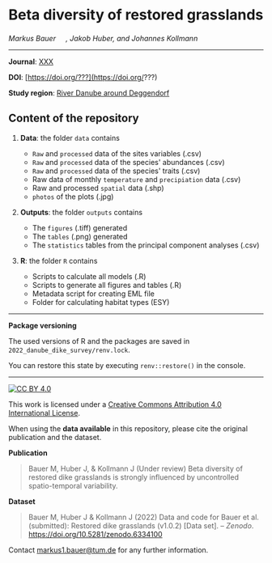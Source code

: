 # Beta diversity of restored grasslands

_Markus Bauer <a href="https://orcid.org/0000-0001-5372-4174"><img src="https://info.orcid.org/wp-content/uploads/2019/11/orcid_16x16.png" width="16" height = "16"></a>, Jakob Huber, and Johannes Kollmann <a href="https://orcid.org/0000-0002-4990-3636"><img src="https://info.orcid.org/wp-content/uploads/2019/11/orcid_16x16.png" width="16" height = "16"></a>_  

***

**Journal**: [XXX](https://www.???.??)

**DOI**: [https://doi.org/???](https://doi.org/???)

**Study region**: [River Danube around Deggendorf](https://www.openstreetmap.org/#map=11/48.8127/12.9790)

## Content of the repository

1. __Data__: the folder `data` contains  
    * `Raw` and `processed` data of the sites variables (.csv) 
    * `Raw` and `processed` data of the species' abundances (.csv) 
    * `Raw` and `processed` data of the species' traits (.csv)
    * Raw data of monthly `temperature` and `precipiation` data (.csv)
    * Raw and processed `spatial` data (.shp)
    * `photos` of the plots (.jpg)
    
2. __Outputs__: the folder `outputs` contains  
    * The `figures` (.tiff) generated
    * The `tables` (.png) generated
    * The `statistics` tables from the principal component analyses (.csv)
    
3. __R__: the folder `R` contains  
    * Scripts to calculate all models (.R)
    * Scripts to generate all figures and tables (.R)
    * Metadata script for creating EML file
    * Folder for calculating habitat types (ESY)

***

__Package versioning__

The used versions of R and the packages are saved in `2022_danube_dike_survey/renv.lock`.

You can restore this state by executing `renv::restore()` in the console.

    
***

[![CC BY 4.0][cc-by-shield]][cc-by]

This work is licensed under a
[Creative Commons Attribution 4.0 International License][cc-by].

[cc-by]: http://creativecommons.org/licenses/by/4.0/
[cc-by-shield]: https://img.shields.io/badge/License-CC%20BY%204.0-lightgrey.svg


When using the __data available__ in this repository, please cite the original publication and the dataset.  

__Publication__

> Bauer M, Huber J, & Kollmann J (Under review) Beta diversity of restored dike grasslands is strongly influenced by uncontrolled spatio-temporal variability.

__Dataset__

> Bauer M, Huber J & Kollmann J (2022) Data and code for Bauer et al. (submitted): Restored dike grasslands (v1.0.2) [Data set]. – *Zenodo*. https://doi.org/10.5281/zenodo.6334100

Contact markus1.bauer@tum.de for any further information.  
